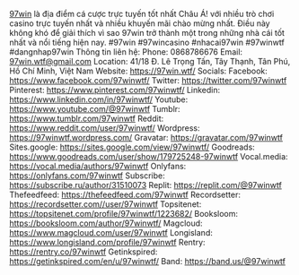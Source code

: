 <a href="https://97win.wtf/">97win</a> là địa điểm cá cược trực tuyến tốt nhất Châu Á! với nhiều trò chơi casino trực tuyến nhất và nhiều khuyến mãi chào mừng nhất. Điều này không khó để giải thích vì sao 97win trở thành một trong những nhà cái tốt nhất và nổi tiếng hiện nay.
#97win #97wincasino #nhacai97win #97winwtf #dangnhap97win
Thông tin liên hệ:
Phone: 0868786676
Email: 97win.wtf@gmail.com
Location: 41/18 Đ. Lê Trọng Tấn, Tây Thạnh, Tân Phú, Hồ Chí Minh, Việt Nam
Website: <a href="https://97win.wtf/">https://97win.wtf/</a>
Socials:
Facebook: <a href="https://www.facebook.com/97winwtf/">https://www.facebook.com/97winwtf/</a>
Twitter: <a href="https://twitter.com/97winwtf">https://twitter.com/97winwtf</a>
Pinterest: <a href="https://www.pinterest.com/97winwtf/">https://www.pinterest.com/97winwtf/</a>
Linkedin: <a href="https://www.linkedin.com/in/97winwtf/">https://www.linkedin.com/in/97winwtf/</a>
Youtube: <a href="https://www.youtube.com/@97winwtf">https://www.youtube.com/@97winwtf</a>
Tumblr: <a href="https://www.tumblr.com/97winwtf">https://www.tumblr.com/97winwtf</a>
Reddit: <a href="https://www.reddit.com/user/97winwtf/">https://www.reddit.com/user/97winwtf/</a>
Wordpress: <a href="https://97winwtf.wordpress.com/">https://97winwtf.wordpress.com/</a>
Gravatar: <a href="https://gravatar.com/97winwtf">https://gravatar.com/97winwtf</a>
Sites.google: <a href="https://sites.google.com/view/97winwtf/">https://sites.google.com/view/97winwtf/</a>
Goodreads: <a href="https://www.goodreads.com/user/show/179725248-97winwtf">https://www.goodreads.com/user/show/179725248-97winwtf</a>
Vocal.media: <a href="https://vocal.media/authors/97winwtf">https://vocal.media/authors/97winwtf</a>
Onlyfans: <a href="https://onlyfans.com/97winwtf">https://onlyfans.com/97winwtf</a>
Subscribe: <a href="https://subscribe.ru/author/31510073">https://subscribe.ru/author/31510073</a>
Replit: <a href="https://replit.com/@97winwtf">https://replit.com/@97winwtf</a>
Thefeedfeed: <a href="https://thefeedfeed.com/97winwtf">https://thefeedfeed.com/97winwtf</a>
Recordsetter: <a href="https://recordsetter.com//user/97winwtf">https://recordsetter.com//user/97winwtf</a>
Topsitenet: <a href="https://topsitenet.com/profile/97winwtf/1223682/">https://topsitenet.com/profile/97winwtf/1223682/</a>
Booksloom: <a href="https://booksloom.com/author/97winwtf/">https://booksloom.com/author/97winwtf/</a>
Magcloud: <a href="https://www.magcloud.com/user/97winwtf">https://www.magcloud.com/user/97winwtf</a>
Longisland: <a href="https://www.longisland.com/profile/97winwtf">https://www.longisland.com/profile/97winwtf</a>
Rentry: <a href="https://rentry.co/97winwtf">https://rentry.co/97winwtf</a>
Getinkspired: <a href="https://getinkspired.com/en/u/97winwtf/">https://getinkspired.com/en/u/97winwtf/</a>
Band: <a href="https://band.us/@97winwtf">https://band.us/@97winwtf</a>